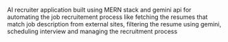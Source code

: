 AI recruiter application built using MERN stack and gemini api for automating the job recruitement process like fetching the resumes that match job description from external sites, filtering the resume using gemini, scheduling interview and managing the recruitment process
